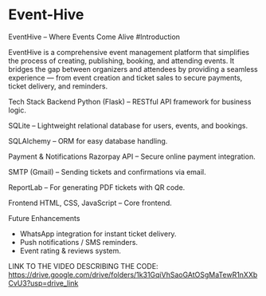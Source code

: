 # Event-Hive
EventHive – Where Events Come Alive
#Introduction

EventHive is a comprehensive event management platform that simplifies the process of creating, publishing, booking, and attending events.
It bridges the gap between organizers and attendees by providing a seamless experience — from event creation and ticket sales to secure payments, ticket delivery, and reminders.

Tech Stack
Backend
Python (Flask) – RESTful API framework for business logic.

SQLite – Lightweight relational database for users, events, and bookings.

SQLAlchemy – ORM for easy database handling.

Payment & Notifications
Razorpay API – Secure online payment integration.

SMTP (Gmail) – Sending tickets and confirmations via email.

ReportLab – For generating PDF tickets with QR code.

Frontend
HTML, CSS, JavaScript – Core frontend.

Future Enhancements
- WhatsApp integration for instant ticket delivery.
- Push notifications / SMS reminders.
- Event rating & reviews system.

LINK TO THE VIDEO DESCRIBING THE CODE: https://drive.google.com/drive/folders/1k31GqiVhSaoGAtOSgMaTewR1nXXbCvU3?usp=drive_link
